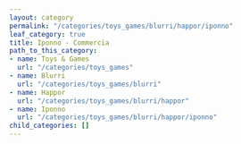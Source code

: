 ```yaml
---
layout: category
permalink: "/categories/toys_games/blurri/happor/iponno"
leaf_category: true
title: Iponno - Commercia
path_to_this_category:
- name: Toys & Games
  url: "/categories/toys_games"
- name: Blurri
  url: "/categories/toys_games/blurri"
- name: Happor
  url: "/categories/toys_games/blurri/happor"
- name: Iponno
  url: "/categories/toys_games/blurri/happor/iponno"
child_categories: []
---
```

